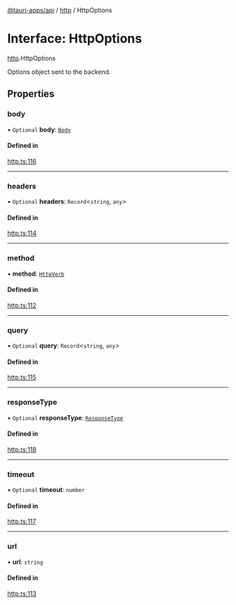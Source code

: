 [@tauri-apps/api](../index.md) / [http](../modules/http.md) / HttpOptions

# Interface: HttpOptions

[http](../modules/http.md).HttpOptions

Options object sent to the backend.

## Properties

### body

• `Optional` **body**: [`Body`](../classes/http.Body.md)

#### Defined in

[http.ts:116](https://github.com/tauri-apps/tauri/blob/72b78f39/tooling/api/src/http.ts#L116)

___

### headers

• `Optional` **headers**: `Record`<`string`, `any`\>

#### Defined in

[http.ts:114](https://github.com/tauri-apps/tauri/blob/72b78f39/tooling/api/src/http.ts#L114)

___

### method

• **method**: [`HttpVerb`](../modules/http.md#httpverb)

#### Defined in

[http.ts:112](https://github.com/tauri-apps/tauri/blob/72b78f39/tooling/api/src/http.ts#L112)

___

### query

• `Optional` **query**: `Record`<`string`, `any`\>

#### Defined in

[http.ts:115](https://github.com/tauri-apps/tauri/blob/72b78f39/tooling/api/src/http.ts#L115)

___

### responseType

• `Optional` **responseType**: [`ResponseType`](../enums/http.ResponseType.md)

#### Defined in

[http.ts:118](https://github.com/tauri-apps/tauri/blob/72b78f39/tooling/api/src/http.ts#L118)

___

### timeout

• `Optional` **timeout**: `number`

#### Defined in

[http.ts:117](https://github.com/tauri-apps/tauri/blob/72b78f39/tooling/api/src/http.ts#L117)

___

### url

• **url**: `string`

#### Defined in

[http.ts:113](https://github.com/tauri-apps/tauri/blob/72b78f39/tooling/api/src/http.ts#L113)
